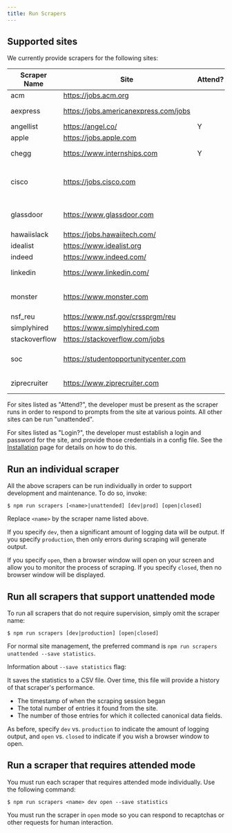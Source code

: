 ```yaml
---
title: Run Scrapers
---
```


## Supported sites

We currently provide scrapers for the following sites:

| Scraper Name | Site | Attend? | Login? | Search parameters |
| ------------ | ---- | --------- | ------ | ----------- |
|  acm | https://jobs.acm.org |  | | US |
| aexpress | https://jobs.americanexpress.com/jobs |  | |  US, Internship |
| angellist | https://angel.co/ | Y | Y | |
| apple | https://jobs.apple.com |  | | Internship |
| chegg | https://www.internships.com | Y | | Computer Science |
| cisco | https://jobs.cisco.com |  | |  Intern, Various CS areas of interest |
| glassdoor | https://www.glassdoor.com |  | | Computer Science Intern |
| hawaiislack | https://jobs.hawaiitech.com/ |  | | Internship |
| idealist | https://www.idealist.org |  | | Internship |
| indeed | https://www.indeed.com/ |  | | Internship |
| linkedin | https://www.linkedin.com/ |  | | Computer Science |
| monster | https://www.monster.com | | | Computer Science Intern |
| nsf_reu | https://www.nsf.gov/crssprgm/reu | | | |
| simplyhired | https://www.simplyhired.com | | | Internship |
| stackoverflow | https://stackoverflow.com/jobs | | | Internship |
| soc | https://studentopportunitycenter.com | | Y | Computer Science Internship |
| ziprecruiter | https://www.ziprecruiter.com | | | Honolulu Internship |

For sites listed as "Attend?", the developer must be present as the scraper runs in order to respond to prompts from the site at various points.  All other sites can be run "unattended".

For sites listed as "Login?", the developer must establish a login and password for the site, and provide those credentials in a config file.  See the [Installation](./installation) page for details on how to do this.

## Run an individual scraper

All the above scrapers can be run individually in order to support development and maintenance.  To do so, invoke:

```
$ npm run scrapers [<name>|unattended] [dev|prod] [open|closed]
```

Replace `<name>` by the scraper name listed above.

If you specify `dev`, then a significant amount of logging data will be output.  If you specify `production`, then only errors during scraping will generate output.

If you specify `open`, then a browser window will open on your screen and allow you to monitor the process of scraping.  If you specify `closed`, then no browser window will be displayed.

## Run all scrapers that support unattended mode

To run all scrapers that do not require supervision, simply omit the scraper name:

```
$ npm run scrapers [dev|production] [open|closed]
```

For normal site management, the preferred command is `npm run scrapers unattended --save statistics`.

Information about `--save statistics` flag:

It saves the statistics to a CSV file. Over time, this file will provide a history of that scraper's performance.
- The timestamp of when the scraping session began
- The total number of entries it found from the site.
- The number of those entries for which it collected canonical data fields.

As before, specify `dev` vs. `production` to indicate the amount of logging output, and `open` vs. `closed` to indicate if you wish a browser window to open.

## Run a scraper that requires attended mode

You must run each scraper that requires attended mode individually. Use the following command:

```
$ npm run scrapers <name> dev open --save statistics
```

You must run the scraper in `open` mode so you can respond to recaptchas or other requests for human interaction.


